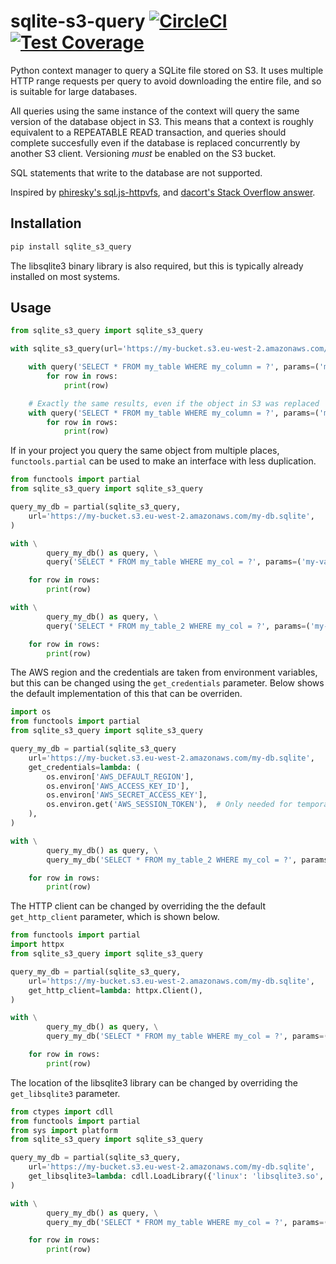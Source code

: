 # sqlite-s3-query [![CircleCI](https://circleci.com/gh/michalc/sqlite-s3-query.svg?style=shield)](https://circleci.com/gh/michalc/sqlite-s3-query) [![Test Coverage](https://api.codeclimate.com/v1/badges/8e6c25c35521d6b338fa/test_coverage)](https://codeclimate.com/github/michalc/sqlite-s3-query/test_coverage)


Python context manager to query a SQLite file stored on S3. It uses multiple HTTP range requests per query to avoid downloading the entire file, and so is suitable for large databases.

All queries using the same instance of the context will query the same version of the database object in S3. This means that a context is roughly equivalent to a REPEATABLE READ transaction, and queries should complete succesfully even if the database is replaced concurrently by another S3 client. Versioning _must_ be enabled on the S3 bucket.

SQL statements that write to the database are not supported.

Inspired by [phiresky's sql.js-httpvfs](https://github.com/phiresky/sql.js-httpvfs), and [dacort's Stack Overflow answer](https://stackoverflow.com/a/59434097/1319998).


## Installation

```bash
pip install sqlite_s3_query
```

The libsqlite3 binary library is also required, but this is typically already installed on most systems.


## Usage

```python
from sqlite_s3_query import sqlite_s3_query

with sqlite_s3_query(url='https://my-bucket.s3.eu-west-2.amazonaws.com/my-db.sqlite') as query:

    with query('SELECT * FROM my_table WHERE my_column = ?', params=('my-value',)) as (columns, rows):
        for row in rows:
            print(row)

    # Exactly the same results, even if the object in S3 was replaced
    with query('SELECT * FROM my_table WHERE my_column = ?', params=('my-value',)) as (columns, rows):
        for row in rows:
            print(row)
```

If in your project you query the same object from multiple places, `functools.partial` can be used to make an interface with less duplication.

```python
from functools import partial
from sqlite_s3_query import sqlite_s3_query

query_my_db = partial(sqlite_s3_query,
    url='https://my-bucket.s3.eu-west-2.amazonaws.com/my-db.sqlite',
)

with \
        query_my_db() as query, \
        query('SELECT * FROM my_table WHERE my_col = ?', params=('my-value',)) as (columns, rows):

    for row in rows:
        print(row)

with \
        query_my_db() as query, \
        query('SELECT * FROM my_table_2 WHERE my_col = ?', params=('my-value',)) as (columns, rows):

    for row in rows:
        print(row)
```

The AWS region and the credentials are taken from environment variables, but this can be changed using the `get_credentials` parameter. Below shows the default implementation of this that can be overriden.

```python
import os
from functools import partial
from sqlite_s3_query import sqlite_s3_query

query_my_db = partial(sqlite_s3_query
    url='https://my-bucket.s3.eu-west-2.amazonaws.com/my-db.sqlite',
    get_credentials=lambda: (
        os.environ['AWS_DEFAULT_REGION'],
        os.environ['AWS_ACCESS_KEY_ID'],
        os.environ['AWS_SECRET_ACCESS_KEY'],
        os.environ.get('AWS_SESSION_TOKEN'),  # Only needed for temporary credentials
    ),
)

with \
        query_my_db() as query, \
        query_my_db('SELECT * FROM my_table_2 WHERE my_col = ?', params=('my-value',)) as (columns, rows):

    for row in rows:
        print(row)
```

The HTTP client can be changed by overriding the the default `get_http_client` parameter, which is shown below.

```python
from functools import partial
import httpx
from sqlite_s3_query import sqlite_s3_query

query_my_db = partial(sqlite_s3_query,
    url='https://my-bucket.s3.eu-west-2.amazonaws.com/my-db.sqlite',
    get_http_client=lambda: httpx.Client(),
)

with \
        query_my_db() as query, \
        query_my_db('SELECT * FROM my_table WHERE my_col = ?', params=('my-value',)) as (columns, rows):

    for row in rows:
        print(row)
```

The location of the libsqlite3 library can be changed by overriding the `get_libsqlite3` parameter.

```python
from ctypes import cdll
from functools import partial
from sys import platform
from sqlite_s3_query import sqlite_s3_query

query_my_db = partial(sqlite_s3_query,
    url='https://my-bucket.s3.eu-west-2.amazonaws.com/my-db.sqlite',
    get_libsqlite3=lambda: cdll.LoadLibrary({'linux': 'libsqlite3.so', 'darwin': 'libsqlite3.dylib'}[platform])
)

with \
        query_my_db() as query, \
        query_my_db('SELECT * FROM my_table WHERE my_col = ?', params=('my-value',)) as (columns, rows):

    for row in rows:
        print(row)
```
